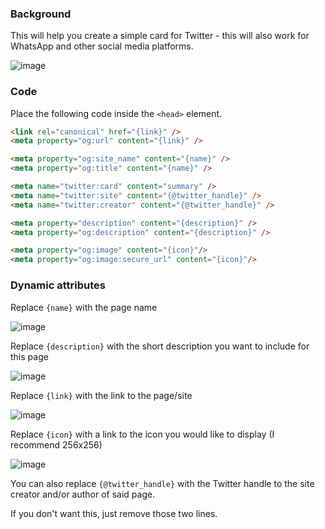 ### Background
This will help you create a simple card for Twitter - this will also work for WhatsApp and other social media platforms.

![image](https://user-images.githubusercontent.com/35234925/121270659-1d753b00-c890-11eb-8dd5-31bfe6ce10f1.png)

### Code
Place the following code inside the `<head>` element.

```html
<link rel="canonical" href="{link}" />
<meta property="og:url" content="{link}" />

<meta property="og:site_name" content="{name}" />
<meta property="og:title" content="{name}" />

<meta name="twitter:card" content="summary" />
<meta name="twitter:site" content="{@twitter_handle}" />
<meta name="twitter:creator" content="{@twitter_handle}" />

<meta property="description" content="{description}" />
<meta property="og:description" content="{description}" />

<meta property="og:image" content="{icon}"/>
<meta property="og:image:secure_url" content="{icon}"/>
```

### Dynamic attributes 

Replace `{name}` with the page name

![image](https://user-images.githubusercontent.com/35234925/121270313-75f80880-c88f-11eb-86d6-07e8c8c77160.png)

Replace `{description}` with the short description you want to include for this page

![image](https://user-images.githubusercontent.com/35234925/121270379-9aec7b80-c88f-11eb-9593-4222f08330ac.png)

Replace `{link}` with the link to the page/site

![image](https://user-images.githubusercontent.com/35234925/121270405-a9d32e00-c88f-11eb-811b-3044d00bfadc.png)

Replace `{icon}` with a link to the icon you would like to display (I recommend 256x256)

![image](https://user-images.githubusercontent.com/35234925/121270462-ca02ed00-c88f-11eb-8b09-80e5e6784991.png)

You can also replace `{@twitter_handle}` with the Twitter handle to the site creator and/or author of said page.

If you don't want this, just remove those two lines.
